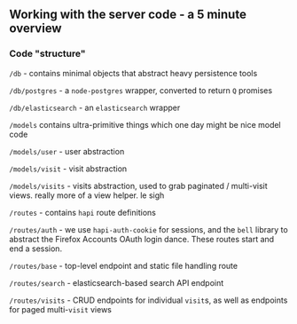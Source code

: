 ## Working with the server code - a 5 minute overview

### Code "structure"

`/db` - contains minimal objects that abstract heavy persistence tools

`/db/postgres` - a `node-postgres` wrapper, converted to return `Q` promises

`/db/elasticsearch` - an `elasticsearch` wrapper

`/models` contains ultra-primitive things which one day might be nice model code

`/models/user` - user abstraction

`/models/visit` - visit abstraction

`/models/visits` - visits abstraction, used to grab paginated / multi-visit views. really more of a view helper. le sigh

`/routes` - contains `hapi` route definitions

`/routes/auth` - we use `hapi-auth-cookie` for sessions, and the `bell` library to abstract the Firefox Accounts OAuth login dance. These routes start and end a session.

`/routes/base` - top-level endpoint and static file handling route

`/routes/search` - elasticsearch-based search API endpoint

`/routes/visits` - CRUD endpoints for individual `visit`s, as well as endpoints for paged multi-`visit` views

